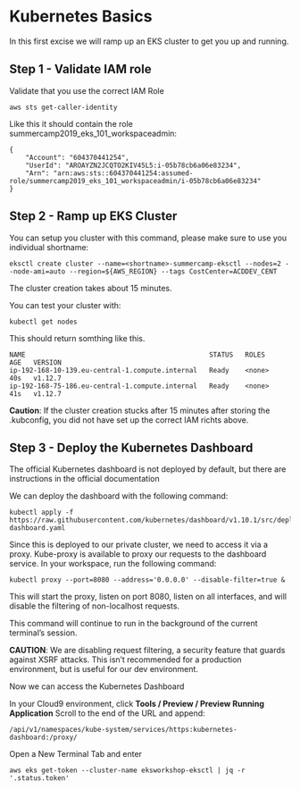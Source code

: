 # Kubernetes Basics

In this first excise we will ramp up an EKS cluster to get you up and
running.


## Step 1 - Validate IAM role

Validate that you use the correct IAM Role

    aws sts get-caller-identity
    
Like this it should contain the role summercamp2019_eks_101_workspaceadmin: 

    {
        "Account": "604370441254", 
        "UserId": "AROAYZN2JCQTO2KIV45L5:i-05b78cb6a06e83234", 
        "Arn": "arn:aws:sts::604370441254:assumed-role/summercamp2019_eks_101_workspaceadmin/i-05b78cb6a06e83234"
    }


## Step 2 - Ramp up EKS Cluster

You can setup you cluster with this command, please make sure to use you
individual shortname:

    
    eksctl create cluster --name=<shortname>-summercamp-eksctl --nodes=2 --node-ami=auto --region=${AWS_REGION} --tags CostCenter=ACDDEV_CENT

The cluster creation takes about 15 minutes. 

You can test your cluster with: 

    kubectl get nodes
 
This should return somthing like this. 

    NAME                                              STATUS   ROLES    AGE   VERSION
    ip-192-168-10-139.eu-central-1.compute.internal   Ready    <none>   40s   v1.12.7
    ip-192-168-75-186.eu-central-1.compute.internal   Ready    <none>   41s   v1.12.7

**Caution**: If the cluster creation stucks after 15 minutes after
storing the .kubconfig, you did not have set up the correct IAM richts
above. 

## Step 3 - Deploy the Kubernetes Dashboard

The official Kubernetes dashboard is not deployed by default, but there are instructions in the official documentation

We can deploy the dashboard with the following command:

    kubectl apply -f https://raw.githubusercontent.com/kubernetes/dashboard/v1.10.1/src/deploy/recommended/kubernetes-dashboard.yaml
    
Since this is deployed to our private cluster, we need to access it via a proxy. Kube-proxy is available to proxy our requests to the dashboard service. In your workspace, run the following command:

    kubectl proxy --port=8080 --address='0.0.0.0' --disable-filter=true &

This will start the proxy, listen on port 8080, listen on all interfaces, and will disable the filtering of non-localhost requests.

This command will continue to run in the background of the current terminal’s session.

**CAUTION**: We are disabling request filtering, a security feature that guards against XSRF attacks. This isn’t recommended for a production environment, but is useful for our dev environment.

Now we can access the Kubernetes Dashboard

In your Cloud9 environment, click **Tools / Preview / Preview Running Application** 
Scroll to the end of the URL and append:

    /api/v1/namespaces/kube-system/services/https:kubernetes-dashboard:/proxy/

Open a New Terminal Tab and enter

    aws eks get-token --cluster-name eksworkshop-eksctl | jq -r '.status.token'

